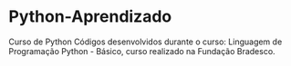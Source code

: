 # Python-Aprendizado
Curso de Python
Códigos desenvolvidos durante o curso: Linguagem de Programação Python - Básico, curso realizado na Fundação Bradesco.
